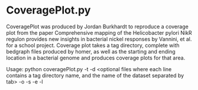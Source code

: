 # CoveragePlot.py

CoveragePlot was produced by Jordan Burkhardt to reproduce a coverage plot from the paper Comprehensive mapping of the Helicobacter pylori NikR regulon provides new insights in bacterial nickel responses by Vannini, et al. for a school project.
Coverage plot takes a tag directory, complete with bedgraph files produced by homer, as well as the starting and ending location in a bacterial genome and produces coverage plots for that area.

Usage:
python coveragePlot.py -t <tag directory> -d <optional files where each line contains a tag directory name, and the name of the dataset separated by tab> -o <output directory> -s <starting location in genome> -e <ending location in genome> -l <optional flag to add start and stop locations to filenames>
